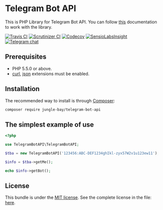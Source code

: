 # Telegram Bot API

This is PHP Library for Telegram Bot API.
You can follow [this](https://core.telegram.org/bots/api "Telegram Bot API") documentation to work with the library.

[![Travis CI](https://img.shields.io/travis/jungle-bay/telegram-bot-api.svg?style=flat)](https://travis-ci.org/jungle-bay/telegram-bot-api)
[![Scrutinizer CI](https://img.shields.io/scrutinizer/g/jungle-bay/telegram-bot-api.svg?style=flat)](https://scrutinizer-ci.com/g/jungle-bay/telegram-bot-api)
[![Codecov](https://img.shields.io/codecov/c/github/jungle-bay/telegram-bot-api.svg?style=flat)](https://codecov.io/gh/jungle-bay/telegram-bot-api)
[![SensioLabsInsight](https://img.shields.io/sensiolabs/i/629ccaba-0a4e-4ea3-b0a4-63d053b5bf30.svg?style=flat)](https://insight.sensiolabs.com/projects/629ccaba-0a4e-4ea3-b0a4-63d053b5bf30)
[![Telegram chat](https://img.shields.io/badge/chat-on%20telegram-brightgreen.svg?style=flat)](https://t.me/joinchat/AAAAAD4GsKIh_AtPynuuIQ)

## Prerequisites

   - PHP 5.5.0 or above.
   - [curl](https://secure.php.net/manual/en/book.curl.php), [json](https://secure.php.net/manual/en/book.json.php) extensions must be enabled.

## Installation

The recommended way to install is through [Composer](https://getcomposer.org):

```bash
composer require jungle-bay/telegram-bot-api
```

## The simplest example of use

```php
<?php

use TelegramBotAPI\TelegramBotAPI;

$tba = new TelegramBotAPI('123456:ABC-DEF1234ghIkl-zyx57W2v1u123ew11');

$info = $tba->getMe();

echo $info->getBot();
```

## License

This bundle is under the [MIT license](http://opensource.org/licenses/MIT). See the complete license in the file: [here](https://github.com/jungle-bay/telegram-bot-api/blob/master/license.txt).
